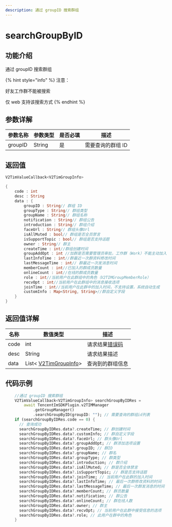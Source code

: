 ```yaml
---
description: 通过 groupID 搜索群组
---
```


# searchGroupByID

## 功能介绍

通过 groupID 搜索群组

{% hint style="info" %}
注意：

好友工作群不能被搜索

仅 web 支持该搜索方式
{% endhint %}

## 参数详解

| 参数名称    | 参数类型   | 是否必填 | 描述         |
| ------- | ------ | ---- | ---------- |
| groupID | String | 是    | 需要查询的群组 ID |

## 返回值

```dart
V2TimValueCallback<V2TimGroupInfo>

{
    code : int
    desc : String
    data : {
        groupID : String// 群组 ID
        groupType : String// 群组类型
        groupName : String// 群组名称
        notification : String// 群组公告
        introduction : String// 群组介绍
        faceUrl : String// 群组头像Url
        isAllMuted : bool// 群组是否全员禁言
        isSupportTopic : bool// 群组是否支持话题
        owner : String// 群主
        createTime : int//群组创建时间
        groupAddOpt : int //加群是否需要管理员审批，工作群（Work）不能主动加入，不支持此设置项
        lastInfoTime : int//群最近一次群资料修改时间
        lastMessageTime : int// 群最近一次发消息时间
        memberCount : int//已加入的群成员数量
        onlineCount : int//在线的群成员数量
        role : int//当前用户在此群组中的角色（V2TIMGroupMemberRole）
        recvOpt : int//当前用户在此群组中的消息接收选项
        joinTime : int//当前用户在此群中的加入时间，不支持设置，系统自动生成
        customInfo : Map<String, String>//群自定义字段
    }
}
```

## 返回值详解

| 名称   | 数值类型                                                              | 描述                                                             |
| ---- | ----------------------------------------------------------------- | -------------------------------------------------------------- |
| code | int                                                               | 请求结果[错误码](https://cloud.tencent.com/document/product/269/1671) |
| desc | String                                                            | 请求结果描述                                                         |
| data | List< [V2TimGroupInfo](../guan-jian-lei/group/v2timgroupinfo.md)> | 查询到的群组信息                                                       |

## 代码示例

```dart
    //通过 groupID 搜索群组
    V2TimValueCallback<V2TimGroupInfo> searchGroupByIDRes =
        await TencentImSDKPlugin.v2TIMManager
            .getGroupManager()
            .searchGroupByID(groupID: ""); // 需要查询的群组id列表
    if (searchGroupByIDRes.code == 0) {
      // 查询成功
      searchGroupByIDRes.data?.createTime; // 群创建时间
      searchGroupByIDRes.data?.customInfo; // 群自定义字段
      searchGroupByIDRes.data?.faceUrl; // 群头像Url
      searchGroupByIDRes.data?.groupAddOpt; // 群添加选项设置
      searchGroupByIDRes.data?.groupID; // 群ID
      searchGroupByIDRes.data?.groupName; // 群名
      searchGroupByIDRes.data?.groupType; // 群类型
      searchGroupByIDRes.data?.introduction; // 群介绍
      searchGroupByIDRes.data?.isAllMuted; // 群是否全体禁言
      searchGroupByIDRes.data?.isSupportTopic; // 群是否支持话题
      searchGroupByIDRes.data?.joinTime; // 当前用户在此群的加入时间
      searchGroupByIDRes.data?.lastInfoTime; // 最后一次群修改资料的时间
      searchGroupByIDRes.data?.lastMessageTime; // 最后一次群发消息的时间
      searchGroupByIDRes.data?.memberCount; // 群员数量
      searchGroupByIDRes.data?.notification; // 群公告
      searchGroupByIDRes.data?.onlineCount; // 群在线人数
      searchGroupByIDRes.data?.owner; // 群主
      searchGroupByIDRes.data?.recvOpt; // 当前用户在此群中接受信息的选项
      searchGroupByIDRes.data?.role; // 此用户在群中的角色
    }
```
